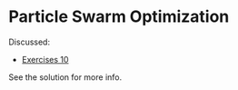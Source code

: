 # Particle Swarm Optimization

Discussed:
* [Exercises 10](./material/week10)

See the solution for more info.
